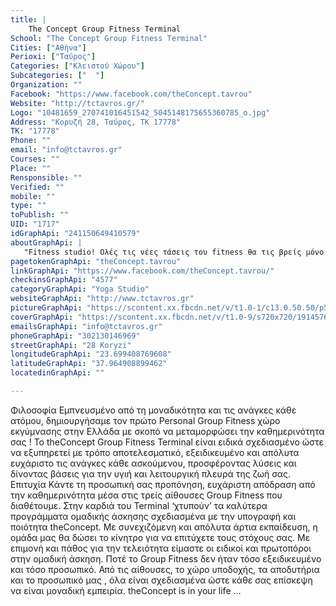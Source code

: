 ```yaml
---
title: |
    The Concept Group Fitness Terminal
School: "The Concept Group Fitness Terminal"
Cities: ["Αθήνα"]
Perioxi: ["Ταύρος"]
Categories: ["Κλειστού Χώρου"]
Subcategories: ["  "]
Organization: ""
Facebook: "https://www.facebook.com/theConcept.tavrou"
Website: "http://tctavros.gr/"
Logo: "10481659_270741016451542_5045148175655360785_o.jpg"
Address: "Κορυζή 28, Ταύρος, ΤΚ 17778"
TK: "17778"
Phone: ""
email: "info@tctavros.gr"
Courses: ""
Place: ""
Rensponsible: ""
Verified: ""
mobile: ""
type: ""
toPublish: ""
UID: "1717"
idGraphApi: "241150649410579"
aboutGraphApi: | 
   "Fitness studio! Ολές τις νέες τάσεις του fitness θα τις βρείς μόνο στο theConcept Ταύρου! Απο functional &amp;cross μέχρι Aerial yoga!Κορυζή 28 στον Ταύρο. "
pagetokenGraphApi: "theConcept.tavrou"
linkGraphApi: "https://www.facebook.com/theConcept.tavrou/"
checkinsGraphApi: "4577"
categoryGraphApi: "Yoga Studio"
websiteGraphApi: "http://www.tctavros.gr"
pictureGraphApi: "https://scontent.xx.fbcdn.net/v/t1.0-1/c13.0.50.50/p50x50/10336662_264718190387158_9177353547495588696_n.jpg?oh=3fead70d08278bac1090d5f27db14fba&amp;oe=5B45D7AF"
coverGraphApi: "https://scontent.xx.fbcdn.net/v/t1.0-9/s720x720/19145768_696470263878613_2063615971627372494_n.jpg?oh=d92fd9a430b2bd7bd4f8dc5aea903538&amp;oe=5B41B9AF"
emailsGraphApi: "info@tctavros.gr"
phoneGraphApi: "302130146969"
streetGraphApi: "28 Koryzi"
longitudeGraphApi: "23.699408769608"
latitudeGraphApi: "37.964908899462"
locatedinGraphApi: ""

---
```


Φιλοσοφία Εμπνευσμένο από τη μοναδικότητα και τις ανάγκες κάθε ατόμου, δημιουργήσαμε τον πρώτο Personal Group Fitness χώρο εκγύμνασης στην Ελλάδα με σκοπό να μεταμορφώσει την καθημερινότητα σας ! Το theConcept Group Fitness Terminal είναι ειδικά σχεδιασμένο ώστε να εξυπηρετεί με τρόπο αποτελεσματικό, εξειδικευμένο και απόλυτα ευχάριστο τις ανάγκες κάθε ασκούμενου, προσφέροντας λύσεις και δίνοντας βάσεις για την υγιή και λειτουργική πλευρά της ζωή σας. Επιτυχία Κάντε τη προσωπική σας προπόνηση, ευχάριστη απόδραση από την καθημερινότητα μέσα στις τρείς αίθουσες Group Fitness που διαθέτουμε. Στην καρδιά του Terminal ‘χτυπούν’ τα καλύτερα προγράμματα ομαδικής άσκησης σχεδιασμένα με την υπογραφή και ποιότητα theConcept. Με συνεχιζόμενη και απόλυτα άρτια εκπαίδευση, η ομάδα μας θα δώσει το κίνητρο για να επιτύχετε τους στόχους σας. Με επιμονή και πάθος για την τελειότητα είμαστε οι ειδικοί και πρωτοπόροι στην ομαδική άσκηση. Ποτέ το Group Fitness δεν ήταν τόσο εξειδικευμένο και τόσο προσωπικό. Από τις αίθουσες, το χώρο υποδοχής, τα αποδυτήρια και το προσωπικό μας , όλα είναι σχεδιασμένα ώστε κάθε σας επίσκεψη να είναι μοναδική εμπειρία. theConcept is in your life … 

